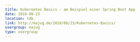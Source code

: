 ```yaml
---
title: Kubernetes Basics - am Beispiel einer Spring Boot App
date: 2018-08-23
location: tdb.
link: http://majug.de/2018/08/23/Kubernetes-Basics/
usergroup: majug
type: usergroup
---
```

